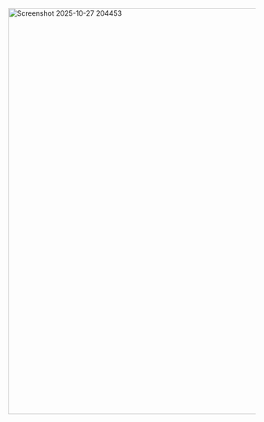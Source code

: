 <img width="1911" height="827" alt="Screenshot 2025-10-27 204453" src="https://github.com/user-attachments/assets/ca699159-efd6-4de7-926f-eb29d703a2db" />
